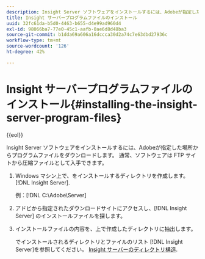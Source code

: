 ```yaml
---
description: Insight Server ソフトウェアをインストールするには、Adobeが指定した場所からプログラムファイルをダウンロードします。 通常、ソフトウェアは FTP サイトから圧縮ファイルとして入手できます。
title: Insight サーバープログラムファイルのインストール
uuid: 32fc61da-b5d0-4463-b655-d4e99ad960d4
exl-id: 98066ba7-77e0-45c1-aafb-0ae6d8d48ba3
source-git-commit: b1dda69a606a16dccca30d2a74c7e63dbd27936c
workflow-type: tm+mt
source-wordcount: '126'
ht-degree: 42%

---
```


# Insight サーバープログラムファイルのインストール{#installing-the-insight-server-program-files}

{{eol}}

Insight Server ソフトウェアをインストールするには、Adobeが指定した場所からプログラムファイルをダウンロードします。 通常、ソフトウェアは FTP サイトから圧縮ファイルとして入手できます。

1. Windows マシン上で、をインストールするディレクトリを作成します。 [!DNL Insight Server].

   例：[!DNL C:\Adobe\Server]

1. アドビから指定されたダウンロードサイトにアクセスし、[!DNL Insight Server] のインストールファイルを探します。
1. インストールファイルの内容を、上で作成したディレクトリに抽出します。

   でインストールされるディレクトリとファイルのリスト [!DNL Insight Server]を参照してください。 [Insight サーバーのディレクトリ構造](../../../../home/c-inst-svr/c-cfg-stgs-ref/c-ins-svr-dir-str.md#concept-5bcc8cf6d4d44fa6be43a97d23d1a20c).
